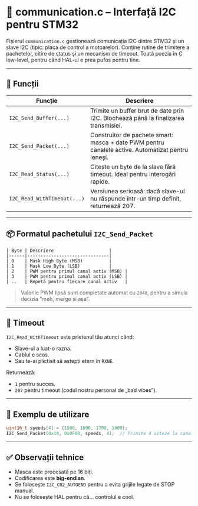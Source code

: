 # 📡 communication.c – Interfață I2C pentru STM32

Fișierul `communication.c` gestionează comunicația I2C dintre STM32 și un slave I2C (tipic: placa de control a motoarelor). Conține rutine de trimitere a pachetelor, citire de status și un mecanism de timeout. Toată poezia în C low-level, pentru când HAL-ul e prea pufos pentru tine.

---

## 📜 Funcții

| Funcție | Descriere |
|--------|-----------|
| `I2C_Send_Buffer(...)` | Trimite un buffer brut de date prin I2C. Blochează până la finalizarea transmisiei. |
| `I2C_Send_Packet(...)` | Construitor de pachete smart: masca + date PWM pentru canalele active. Automatizat pentru leneși. |
| `I2C_Read_Status(...)` | Citește un byte de la slave fără timeout. Ideal pentru interogări rapide. |
| `I2C_Read_WithTimeout(...)` | Versiunea serioasă: dacă slave-ul nu răspunde într-un timp definit, returnează 207. |

---

## 📦 Formatul pachetului `I2C_Send_Packet`

```text
| Byte | Descriere                     |
|------|-------------------------------|
| 0    | Mask High Byte (MSB)          |
| 1    | Mask Low Byte (LSB)           |
| 2    | PWM pentru primul canal activ (MSB) |
| 3    | PWM pentru primul canal activ (LSB) |
| ..   | Repetă pentru fiecare canal activ   |
```

> Valorile PWM lipsă sunt completate automat cu `2048`, pentru a simula decizia "meh, merge și așa".

---

## 🛑 Timeout

`I2C_Read_WithTimeout` este prietenul tău atunci când:
- Slave-ul a luat-o razna.
- Cablul e scos.
- Sau te-ai plictisit să aștepți etern în `RXNE`.

Returnează:
- `1` pentru succes.
- `207` pentru timeout (codul nostru personal de „bad vibes”).

---

## 🧠 Exemplu de utilizare

```c
uint16_t speeds[4] = {1500, 1600, 1700, 1800};
I2C_Send_Packet(0x10, 0x0F00, speeds, 4);  // Trimite 4 viteze la canalele 8–11
```

---

## ✅ Observații tehnice

- Masca este procesată pe 16 biți.
- Codificarea este **big-endian**.
- Se folosește `I2C_CR2_AUTOEND` pentru a evita grijile legate de STOP manual.
- Nu se folosește HAL pentru că… controlul e cool.
